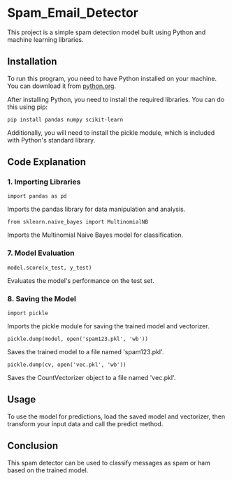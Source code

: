 # Spam_Email_Detector
<!DOCTYPE html>
<html lang="en">
<head>
    <meta charset="UTF-8">
    <meta name="viewport" content="width=device-width, initial-scale=1.0">
</head>
<body>
    <p>This project is a simple spam detection model built using Python and machine learning libraries.</p>
    <h2>Installation</h2>
    <p>To run this program, you need to have Python installed on your machine. You can download it from <a href="https://www.python.org/downloads/">python.org</a>.</p>
    <p>After installing Python, you need to install the required libraries. You can do this using pip:</p>
    <pre><code>pip install pandas numpy scikit-learn</code></pre>
    <p>Additionally, you will need to install the pickle module, which is included with Python's standard library.</p>
    <h2>Code Explanation</h2>
    <h3>1. Importing Libraries</h3>
    <pre><code>import pandas as pd</code></pre>
    <p>Imports the pandas library for data manipulation and analysis.</p>
    
   
 <pre><code>from sklearn.naive_bayes import MultinomialNB</code></pre>
<p>Imports the Multinomial Naive Bayes model for classification.</p>

 <h3>7. Model Evaluation</h3>
    <pre><code>model.score(x_test, y_test)</code></pre>
    <p>Evaluates the model's performance on the test set.</p>
    <h3>8. Saving the Model</h3>
    <pre><code>import pickle</code></pre>
    <p>Imports the pickle module for saving the trained model and vectorizer.</p>
    <pre><code>pickle.dump(model, open('spam123.pkl', 'wb'))</code></pre>
    <p>Saves the trained model to a file named 'spam123.pkl'.</p>

   <pre><code>pickle.dump(cv, open('vec.pkl', 'wb'))</code></pre>    <p>Saves the CountVectorizer object to a file named 'vec.pkl'.</p>

<h2>Usage</h2>
    <p>To use the model for predictions, load the saved model and vectorizer, then transform your input data and call the predict method.</p>
    <h2>Conclusion</h2>
    <p>This spam detector can be used to classify messages as spam or ham based on the trained model.</p>
</body>
</html>
